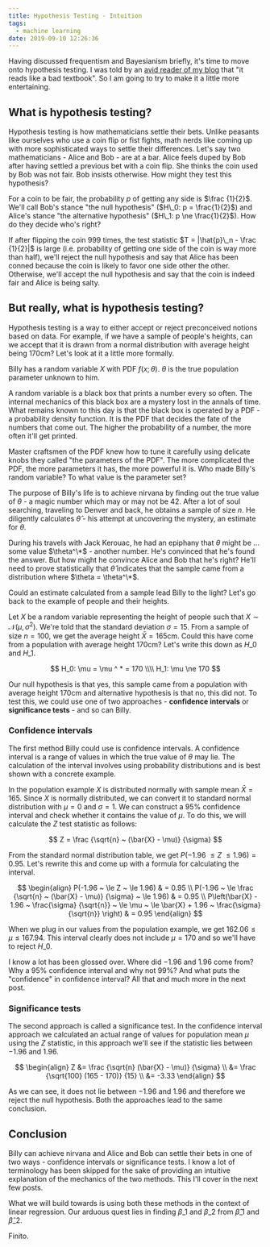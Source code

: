 ```yaml
---
title: Hypothesis Testing - Intuition
tags:
  - machine learning
date: 2019-09-10 12:26:36
---
```



Having discussed frequentism and Bayesianism briefly, it's time to move onto hypothesis testing. I was told by an [avid reader of my blog](https://twitter.com/lisamahapatra) that "it reads like a bad textbook". So I am going to try to make it a little more entertaining. 

## What is hypothesis testing?  

Hypothesis testing is how mathematicians settle their bets. Unlike peasants like ourselves who use a coin flip or fist fights, math nerds like coming up with more sophisticated ways to settle their differences. Let's say two mathematicians - Alice and Bob - are at a bar. Alice feels duped by Bob after having settled a previous bet with a coin flip. She thinks the coin used by Bob was not fair. Bob insists otherwise. How might they test this hypothesis?  

For a coin to be fair, the probability $p$ of getting any side is $\frac {1}{2}$. We'll call Bob's stance "the null hypothesis" ($H\_0: p = \frac{1}{2}$) and Alice's stance "the alternative hypothesis" ($H\_1: p \ne \frac{1}{2}$). How do they decide who's right? 

If after flipping the coin 999 times, the test statistic $T = |\hat{p}\_n - \frac {1}{2}|$ is large (i.e. probability of getting one side of the coin is way more than half), we'll reject the null hypothesis and say that Alice has been conned because the coin is likely to favor one side other the other. Otherwise, we'll accept the null hypothesis and say that the coin is indeed fair and Alice is being salty. 

## But really, what is hypothesis testing?

Hypothesis testing is a way to either accept or reject preconceived notions based on data. For example, if we have a sample of people's heights, can we accept that it is drawn from a normal distribution with average height being 170cm? Let's look at it a little more formally.  

Billy has a random variable $X$ with PDF $f(x;\theta)$. $\theta$ is the true population parameter unknown to him.  

A random variable is a black box that prints a number every so often. The internal mechanics of this black box are a mystery lost in the annals of time. What remains known to this day is that the black box is operated by a PDF - a probability density function. It is the PDF that decides the fate of the numbers that come out. The higher the probability of a number, the more often it'll get printed.   

Master craftsmen of the PDF knew how to tune it carefully using delicate knobs they called "the parameters of the PDF". The more complicated the PDF, the more parameters it has, the more powerful it is. Who made Billy's random variable? To what value is the parameter set? 

The purpose of Billy's life is to achieve nirvana by finding out the true value of $\theta$ - a magic number which may or may not be 42. After a lot of soul searching, traveling to Denver and back, he obtains a sample of size $n$. He diligently calculates $\hat{\theta}$ - his attempt at uncovering the mystery, an estimate for $\theta$.  

During his travels with Jack Kerouac, he had an epiphany that $\theta$ might be ... some value $\theta^\*$ - another number. He's convinced that he's found the answer. But how might he convince Alice and Bob that he's right? He'll need to prove statistically that $\hat{\theta}$ indicates that the sample came from a distribution where $\theta = \theta^\*$.  

Could  an estimate calculated from a sample lead Billy to the light? Let's go back to the example of people and their heights. 

Let $X$ be a random variable representing the height of people such that $X \sim \mathcal{N}(\mu, \sigma^2)$. We're told that the standard deviation $\sigma = 15$. From a sample of size $n = 100$, we get the average height $\bar{X} = 165 \text{cm}$. Could this have come from a population with average height $170 \text{cm}$? Let's write this down as $H\_0$ and $H\_1$. 

$$
H_0: \mu = \mu ^ * = 170 \\\\
H_1: \mu \ne 170
$$ 

Our null hypothesis is that yes, this sample came from a population with average height $170 \text{cm}$ and alternative hypothesis is that no, this did not. To test this, we could use one of two approaches - **confidence intervals** or **significance tests** - and so can Billy.  

 
### Confidence intervals  

The first method Billy could use is confidence intervals. A confidence interval is a range of values in which the true value of $\theta$ may lie. The calculation of the interval involves using probability distributions and is best shown with a concrete example.  

In the population example $X$ is distributed normally with sample mean $\bar{X} = 165$. Since $X$ is normally distributed, we can convert it to standard normal distribution with $\mu = 0$ and $\sigma = 1$. We can construct a 95% confidence interval and check whether it contains the value of $\mu$. To do this, we will calculate the $Z$ test statistic as follows:

$$
Z = \frac {\sqrt{n} ~ (\bar{X} - \mu)} {\sigma}
$$

From the standard normal distribution table, we get $P(-1.96 ~ \le Z ~ \le 1.96) = 0.95$. Let's rewrite this and come up with a formula for calculating the interval. 

$$
\begin{align}
P(-1.96 ~ \le Z ~ \le 1.96) & = 0.95 \\
P(-1.96 ~ \le \frac {\sqrt{n} ~ (\bar{X} - \mu)} {\sigma} ~ \le 1.96) & = 0.95 \\
P\left(\bar{X} - 1.96 ~ \frac{\sigma} {\sqrt{n}} ~ \le \mu ~ \le \bar{X} + 1.96 ~ \frac{\sigma} {\sqrt{n}} \right) & = 0.95
\end{align}
$$  

When we plug in our values from the population example, we get $162.06 \le \mu \le 167.94$. This interval clearly does not include $\mu = 170$ and so we'll have to reject $H\_0$.  
 
I know a lot has been glossed over. Where did $-1.96$ and $1.96$ come from? Why a $95\%$ confidence interval and why not $99\%$? And what puts the "confidence" in confidence interval? All that and much more in the next post. 
 

### Significance tests

The second approach is called a significance test. In the confidence interval approach we calculated an actual range of values for population mean $\mu$ using the $Z$ statistic, in this approach we'll see if the statistic lies between $-1.96$ and $1.96$. 

$$
\begin{align}
Z &= \frac {\sqrt{n} (\bar{X} - \mu)} {\sigma} \\
  &= \frac {\sqrt{100} (165 - 170)} {15} \\
  &= -3.33
\end{align}
$$ 


As we can see, it does not lie between $-1.96$ and $1.96$ and therefore we reject the null hypothesis. Both the approaches lead to the same conclusion.

## Conclusion  

Billy can achieve nirvana and Alice and Bob can settle their bets in one of two ways - confidence intervals or significance tests. I know a lot of terminology has been skipped for the sake of providing an intuitive explanation of the mechanics of the two methods. This I'll cover in the next few posts.  

What we will build towards is using both these methods in the context of linear regression. Our arduous quest lies in finding $\beta\_1$ and $\beta\_2$ from $\hat{\beta}\_1$ and $\hat{\beta}\_2$. 

Finito.
